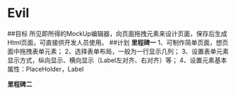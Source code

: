 # Evil
##目标
所见即所得的MockUp编辑器，向页面拖拽元素来设计页面，保存后生成Html页面，可直接供开发人员使用。
##计划
**里程碑一**
1、可制作简单页面，想页面中拖拽表单元素；
2、选择表单布局，一般为一行显示几列；
3、设置表单元素显示方式，纵向显示、横向显示（Label左对齐、右对齐）等；
4、设置元素基本属性：PlaceHolder，Label

**里程碑二**

